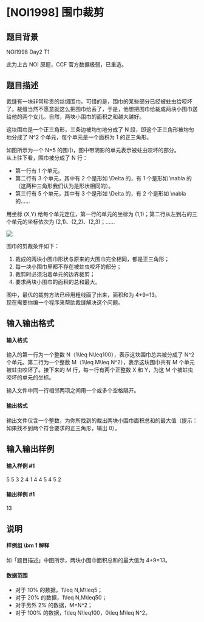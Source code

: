 
# [NOI1998] 围巾裁剪
## 题目背景
NOI1998 Day2 T1

此为上古 NOI 原题，CCF 官方数据极弱，已重造。
## 题目描述
裁缝有一块非常珍贵的丝绸围巾。可惜的是，围巾的某些部分已经被蛀虫给咬坏了。裁缝当然不愿意就这么把围巾给丢了，于是，他想把围巾给裁成两块小围巾送给他的两个女儿。自然，两块小围巾的面积之和越大越好。

这块围巾是一个正三角形，三条边被均匀地分成了 N 段，即这个正三角形被均匀地分成了 N^2 个单元，每个单元是一个面积为 1 的正三角形。

如图所示为一个 N=5 的围巾，图中带阴影的单元表示被蛀虫咬坏的部分。  
从上往下看，围巾被分成了 N 行：
- 第一行有 1 个单元。
- 第二行有 3 个单元，其中有 2 个是形如 \Delta 的，有 1 个是形如 \nabla 的（这两种三角形我们认为是形状相同的）。
- 第三行有 5 个单元，其中有 3 个是形如 \Delta 的，有 2 个是形如 \nabla 的……

用坐标 (X,Y) 给每个单元定位，第一行的单元的坐标为 (1,1)；第二行从左到右的三个单元的坐标依次为 (2,1)、(2,2)、(2,3)；……

![](https://cdn.luogu.com.cn/upload/image_hosting/sgzyerjo.png)

围巾的剪裁条件如下：  
  1. 裁成的两块小围巾形状与原来的大围巾完全相同，都是正三角形；
  2. 每一块小围巾里都不存在被蛀虫咬坏的部分；
  3. 裁剪时必须沿着单元的边界裁剪；
  4. 要求两块小围巾的面积的总和最大。

图中，最优的裁剪方法已经用粗线画了出来，面积和为 4+9=13。  
现在需要你编一个程序来帮助裁缝解决这个问题。
## 输入输出格式
#### 输入格式

输入的第一行为一个整数 N（1\leq N\leq100），表示这块围巾总共被分成了 N^2 个单元。第二行为一个整数 M（1\leq M\leq N^2），表示这块围巾共有 M 个单元被蛀虫咬坏了。接下来的 M 行，每一行有两个正整数 X 和 Y，为这 M 个被蛀虫咬坏的单元的坐标。

输入文件中同一行相邻两项之间用一个或多个空格隔开。
#### 输出格式

输出文件仅含一个整数，为你所找到的裁出两块小围巾面积总和的最大值（提示：如果找不到两个符合要求的正三角形，输出 0）。
## 输入输出样例
#### 输入样例 #1
5
5
3 2
4 1
4 4
5 4
5 2
#### 输出样例 #1
13
## 说明
#### 样例组 \bm 1 解释

如「题目描述」中图所示，两块小围巾面积总和的最大值为 4+9=13。

#### 数据范围

- 对于 10\% 的数据，1\leq N,M\leq5；
- 对于 20\% 的数据，1\leq N,M\leq50；
- 对于另外 2\% 的数据，M=N^2；
- 对于 100\% 的数据，1\leq N\leq100，0\leq M\leq N^2。
